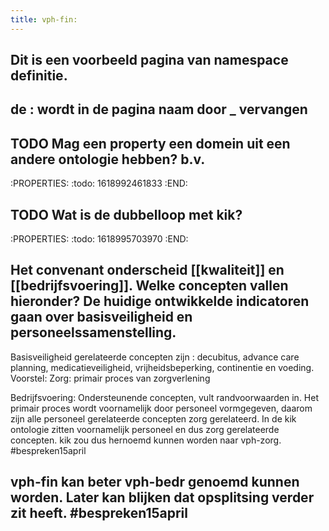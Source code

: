 ```yaml
---
title: vph-fin:
---
```


## Dit is een voorbeeld pagina van namespace definitie.
## de : wordt in de pagina naam door _ vervangen
## TODO Mag een property een domein uit een andere ontologie hebben? b.v.
:PROPERTIES:
:todo: 1618992461833
:END:
## TODO Wat is de dubbelloop met kik?
:PROPERTIES:
:todo: 1618995703970
:END:
## Het convenant onderscheid [[kwaliteit]] en [[bedrijfsvoering]]. Welke concepten vallen hieronder? De huidige ontwikkelde indicatoren gaan over basisveiligheid en personeelssamenstelling. 
Basisveiligheid gerelateerde concepten zijn : decubitus, advance care planning, medicatieveiligheid, vrijheidsbeperking, continentie en voeding.
Voorstel:
Zorg: primair proces van zorgverlening

Bedrijfsvoering: Ondersteunende concepten, vult randvoorwaarden in. Het primair proces wordt voornamelijk door personeel vormgegeven, daarom zijn alle personeel gerelateerde concepten zorg gerelateerd. 
In de kik ontologie zitten voornamelijk personeel en dus zorg gerelateerde concepten. kik zou dus hernoemd kunnen worden naar vph-zorg. #bespreken15april
## vph-fin kan beter vph-bedr genoemd kunnen worden. Later kan blijken dat opsplitsing verder zit heeft. #bespreken15april
##
